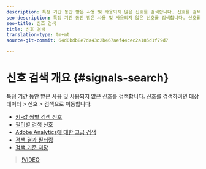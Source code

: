 ```yaml
---
description: 특정 기간 동안 받은 사용 및 사용되지 않은 신호를 검색합니다. 신호를 검색하려면 대상 데이터 > 신호 > 검색으로 이동합니다.
seo-description: 특정 기간 동안 받은 사용 및 사용되지 않은 신호를 검색합니다. 신호를 검색하려면 대상 데이터 > 신호 > 검색으로 이동합니다.
seo-title: 신호 검색
title: 신호 검색
translation-type: tm+mt
source-git-commit: 64d0bdb8e7da43c2b467aef44cec2a185d1f79d7

---
```



# 신호 검색 개요 {#signals-search}

특정 기간 동안 받은 사용 및 사용되지 않은 신호를 검색합니다. 신호를 검색하려면 대상 데이터 &gt; 신호 &gt; 검색으로 이동합니다.

* [키-값 쌍별 검색 신호](/help/using/features/data-explorer/data-explorer-signals-search/data-explorer-search-pairs.md)
* [필터별 검색 신호](/help/using/features/data-explorer/data-explorer-signals-search/data-explorer-search-filters.md)
* [Adobe Analytics에 대한 고급 검색](/help/using/features/data-explorer/data-explorer-signals-search/data-explorer-search-analytics.md)
* [검색 결과 필터링](/help/using/features/data-explorer/data-explorer-signals-search/data-explorer-filter-results.md)
* [검색 기준 저장](/help/using/features/data-explorer/data-explorer-signals-search/data-explorer-save-search.md)

>[!VIDEO](https://video.tv.adobe.com/v/25148/?captions=kor)
